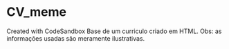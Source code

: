 # CV_meme
Created with CodeSandbox
Base de um curriculo criado em HTML.
Obs: as informações usadas são meramente ilustrativas.
